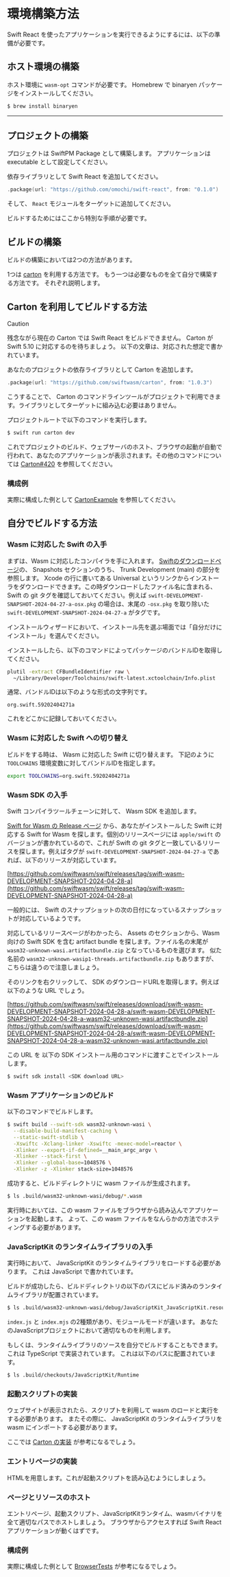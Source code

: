 # 環境構築方法

Swift React を使ったアプリケーションを実行できるようにするには、以下の準備が必要です。

## ホスト環境の構築

ホスト環境に `wasm-opt` コマンドが必要です。 Homebrew で binaryen パッケージをインストールしてください。

```sh
$ brew install binaryen
```

---

## プロジェクトの構築

プロジェクトは SwiftPM Package として構築します。
アプリケーションは executable として設定してください。

依存ライブラリとして Swift React を追加してください。

```swift
.package(url: "https://github.com/omochi/swift-react", from: "0.1.0")
```

そして、 `React` モジュールをターゲットに追加してください。

ビルドするためにはここから特別な手順が必要です。

## ビルドの構築

ビルドの構築においては2つの方法があります。

1つは [carton](https://github.com/swiftwasm/carton) を利用する方法です。
もう一つは必要なものを全て自分で構築する方法です。
それぞれ説明します。

## Carton を利用してビルドする方法

> [!CAUTION]
> 残念ながら現在の Carton では Swift React をビルドできません。
> Carton が Swift 5.10 に対応するのを待ちましょう。
> 以下の文章は、対応された想定で書かれています。

あなたのプロジェクトの依存ライブラリとして Carton を追加します。

```swift
.package(url: "https://github.com/swiftwasm/carton", from: "1.0.3")
```

こうすることで、 Carton のコマンドラインツールがプロジェクトで利用できます。ライブラリとしてターゲットに組み込む必要はありません。

プロジェクトルートで以下のコマンドを実行します。

```sh
$ swift run carton dev
```

これでプロジェクトのビルド、ウェブサーバのホスト、ブラウザの起動が自動で行われて、あなたのアプリケーションが表示されます。その他のコマンドについては [Carton#420](https://github.com/swiftwasm/carton/pull/420) を参照してください。

### 構成例

実際に構成した例として [CartonExample](../CartonExample) を参照してください。

## 自分でビルドする方法

### Wasm に対応した Swift の入手

まずは、Wasm に対応したコンパイラを手に入れます。
[Swiftのダウンロードページ](https://www.swift.org/download)の、 Snapshots セクションのうち、 Trunk Development (main) の部分を参照します。 Xcode の行に書いてある Universal というリンクからインストーラをダウンロードできます。この時ダウンロードしたファイル名に含まれる、 Swift の git タグを確認しておいてください。例えば `swift-DEVELOPMENT-SNAPSHOT-2024-04-27-a-osx.pkg` の場合は、末尾の `-osx.pkg` を取り除いた `swift-DEVELOPMENT-SNAPSHOT-2024-04-27-a` がタグです。

インストールウィザードにおいて、インストール先を選ぶ場面では「自分だけにインストール」を選んでください。

インストールしたら、以下のコマンドによってパッケージのバンドルIDを取得してください。

```sh
plutil -extract CFBundleIdentifier raw \
  ~/Library/Developer/Toolchains/swift-latest.xctoolchain/Info.plist
```

通常、バンドルIDは以下のような形式の文字列です。

```
org.swift.59202404271a
```

これをどこかに記録しておいてください。

### Wasm に対応した Swift への切り替え

ビルドをする時は、 Wasm に対応した Swift に切り替えます。
下記のように `TOOLCHAINS` 環境変数に対してバンドルIDを指定します。

```sh
export TOOLCHAINS=org.swift.59202404271a
```

### Wasm SDK の入手

Swift コンパイラツールチェーンに対して、 Wasm SDK を追加します。

[Swift for Wasm の Release ページ](https://github.com/swiftwasm/swift/releases) から、あなたがインストールした Swift に対応する Swift for Wasm を探します。個別のリリースページには `apple/swift` のバージョンが書かれているので、これが Swift の git タグと一致しているリリースを探します。例えばタグが `swift-DEVELOPMENT-SNAPSHOT-2024-04-27-a` であれば、以下のリリースが対応しています。

[https://github.com/swiftwasm/swift/releases/tag/swift-wasm-DEVELOPMENT-SNAPSHOT-2024-04-28-a](https://github.com/swiftwasm/swift/releases/tag/swift-wasm-DEVELOPMENT-SNAPSHOT-2024-04-28-a)

一般的には、 Swift のスナップショットの次の日付になっているスナップショットが対応しているようです。

対応しているリリースページがわかったら、 Assets のセクションから、Wasm 向けの Swift SDK を含む artifact bundle を探します。ファイル名の末尾が `wasm32-unknown-wasi.artifactbundle.zip` となっているものを選びます。 似た名前の `wasm32-unknown-wasip1-threads.artifactbundle.zip` もありますが、こちらは違うので注意しましょう。

そのリンクを右クリックして、 SDK のダウンロードURLを取得します。例えば以下のような URL でしょう。

[https://github.com/swiftwasm/swift/releases/download/swift-wasm-DEVELOPMENT-SNAPSHOT-2024-04-28-a/swift-wasm-DEVELOPMENT-SNAPSHOT-2024-04-28-a-wasm32-unknown-wasi.artifactbundle.zip](https://github.com/swiftwasm/swift/releases/download/swift-wasm-DEVELOPMENT-SNAPSHOT-2024-04-28-a/swift-wasm-DEVELOPMENT-SNAPSHOT-2024-04-28-a-wasm32-unknown-wasi.artifactbundle.zip)

この URL を 以下の SDK インストール用のコマンドに渡すことでインストールします。

```sh
$ swift sdk install <SDK download URL>
```

### Wasm アプリケーションのビルド

以下のコマンドでビルドします。

```sh
$ swift build --swift-sdk wasm32-unknown-wasi \
  --disable-build-manifest-caching \
  --static-swift-stdlib \
  -Xswiftc -Xclang-linker -Xswiftc -mexec-model=reactor \
  -Xlinker --export-if-defined=__main_argc_argv \
  -Xlinker --stack-first \
  -Xlinker --global-base=1048576 \
  -Xlinker -z -Xlinker stack-size=1048576
```

成功すると、ビルドディレクトリに wasm ファイルが生成されます。

```sh
$ ls .build/wasm32-unknown-wasi/debug/*.wasm
```

実行時においては、この wasm ファイルをブラウザから読み込んでアプリケーションを起動します。
よって、この wasm ファイルをなんらかの方法でホスティングする必要があります。

### JavaScriptKit のランタイムライブラリの入手

実行時において、 JavaScriptKit のランタイムライブラリをロードする必要があります。
これは JavaScript で書かれています。

ビルドが成功したら、ビルドディレクトリの以下のパスにビルド済みのランタイムライブラリが配置されています。

```sh
$ ls .build/wasm32-unknown-wasi/debug/JavaScriptKit_JavaScriptKit.resources/Runtime
```

`index.js` と `index.mjs` の2種類があり、モジュールモードが違います。
あなたのJavaScriptプロジェクトにおいて適切なものを利用します。

もしくは、ランタイムライブラリのソースを自分でビルドすることもできます。
これは TypeScript で実装されています。
これは以下のパスに配置されています。

```sh
$ ls .build/checkouts/JavaScriptKit/Runtime
```

### 起動スクリプトの実装

ウェブサイトが表示されたら、スクリプトを利用して wasm のロードと実行をする必要があります。
またその際に、 JavaScriptKit のランタイムライブラリを wasm にインポートする必要があります。

ここでは [Carton の実装](https://github.com/swiftwasm/carton/blob/main/entrypoint/bundle.ts) が参考になるでしょう。

### エントリページの実装

HTMLを用意します。これが起動スクリプトを読み込むようにしましょう。

### ページとリソースのホスト

エントリページ、起動スクリプト、JavaScriptKitランタイム、wasmバイナリを全て適切なパスでホストしましょう。
ブラウザからアクセスすれば Swift React アプリケーションが動くはずです。

### 構成例

実際に構成した例として [BrowserTests](../BrowserTests) が参考になるでしょう。
